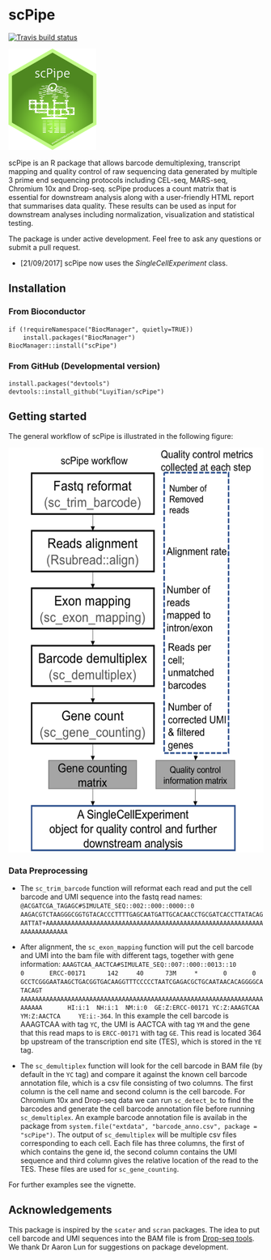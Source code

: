 # scPipe

[![Travis build status](https://travis-ci.org/PeteHaitch/scPipe.svg?branch=master)](https://travis-ci.org/PeteHaitch/scPipe)

<img src=inst/scPipe.png height="200">

scPipe is an R package that allows barcode demultiplexing, transcript mapping and quality control of raw sequencing data generated by multiple 3 prime end sequencing protocols including CEL-seq, MARS-seq, Chromium 10x and Drop-seq. scPipe produces a count matrix that is essential for downstream analysis along with a user-friendly HTML report that summarises data quality. These results can be used as input for downstream analyses including normalization, visualization and statistical testing.

The package is under active development. Feel free to ask any questions or submit a pull request.

* [21/09/2017] scPipe now uses the *SingleCellExperiment* class.

## Installation

### From Bioconductor

```
if (!requireNamespace("BiocManager", quietly=TRUE))
    install.packages("BiocManager")
BiocManager::install("scPipe")
```

### From GitHub (Developmental version)

```{r}
install.packages("devtools")
devtools::install_github("LuyiTian/scPipe")
```

## Getting started

The general workflow of scPipe is illustrated in the following figure:

<img src=inst/workflow.png height="800">

### Data Preprocessing

* The `sc_trim_barcode` function will reformat each read and put the cell barcode and UMI sequence into the fastq read names: `@ACGATCGA_TAGAGC#SIMULATE_SEQ::002::000::0000::0
AAGACGTCTAAGGGCGGTGTACACCCTTTTGAGCAATGATTGCACAACCTGCGATCACCTTATACAGAATTAT+AAAAAAAAAAAAAAAAAAAAAAAAAAAAAAAAAAAAAAAAAAAAAAAAAAAAAAAAAAAAAAAAAAAAAAAAA`

* After alignment, the `sc_exon_mapping` function will put the cell barcode and UMI into the bam file with different tags, together with gene information: `AAAGTCAA_AACTCA#SIMULATE_SEQ::007::000::0013::10        0       ERCC-00171      142     40      73M     *       0       0       GCCTCGGGAATAAGCTGACGGTGACAAGGTTTCCCCCTAATCGAGACGCTGCAATAACACAGGGGCATACAGT AAAAAAAAAAAAAAAAAAAAAAAAAAAAAAAAAAAAAAAAAAAAAAAAAAAAAAAAAAAAAAAAAAAAAAAAA       HI:i:1  NH:i:1  NM:i:0  GE:Z:ERCC-00171 YC:Z:AAAGTCAA   YM:Z:AACTCA     YE:i:-364`. In this example the cell barcode is AAAGTCAA with tag `YC`, the UMI is AACTCA with tag `YM` and the gene that this read maps to is `ERCC-00171` with tag `GE`. This read is located 364 bp upstream of the transcription end site (TES), which is stored in the `YE` tag.

* The `sc_demultiplex` function will look for the cell barcode in BAM file (by default in the `YC` tag) and compare it against the known cell barcode annotation file, which is a csv file consisting of two columns. The first column is the cell name and second column is the cell barcode. For Chromium 10x and Drop-seq data we can run `sc_detect_bc` to find the barcodes and generate the cell barcode annotation file before running `sc_demultiplex`. An example barcode annotation file is availab in the package from `system.file("extdata", "barcode_anno.csv", package = "scPipe")`. The output of `sc_demultiplex` will be multiple csv files corresponding to each cell. Each file has three columns, the first of which contains the gene id, the second column contains the UMI sequence and third column gives the relative location of the read to the TES. These files are used for `sc_gene_counting`.

For further examples see the vignette.

## Acknowledgements
This package is inspired by the `scater` and `scran` packages. The idea to put cell barcode and UMI sequences into the BAM file is from [Drop-seq tools](http://mccarrolllab.com/dropseq/). We thank Dr Aaron Lun for suggestions on package development.
